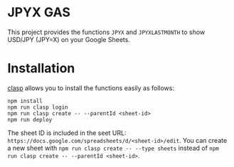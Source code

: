 # JPYX GAS

This project provides the functions `JPYX` and `JPYXLASTMONTH` to show USD/JPY (JPY=X) on your Google Sheets.

# Installation

[clasp](https://github.com/google/clasp) allows you to install the functions easily as follows:

```
npm install
npm run clasp login
npm run clasp create -- --parentId <sheet-id>
npm run deploy
```

The sheet ID is included in the seet URL: `https://docs.google.com/spreadsheets/d/<sheet-id>/edit`.
You can create a new sheet with `npm run clasp create -- --type sheets` instead of `npm run clasp create -- --parentId <sheet-id>`.
